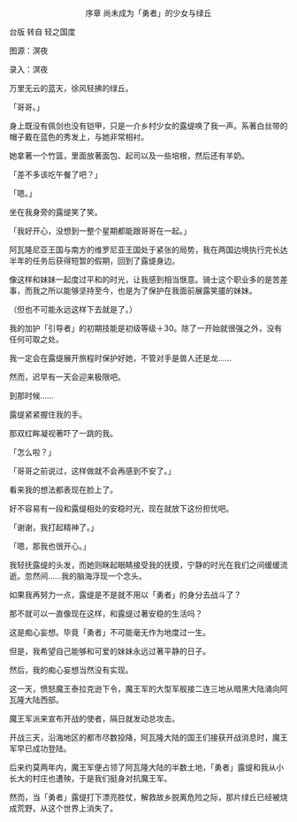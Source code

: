 <p align="center">序章 尚未成为「勇者」的少女与绿丘</p>

台版 转自 轻之国度

图源：溟夜

录入：溟夜   

万里无云的蓝天，徐风轻拂的绿丘。

「哥哥。」

身上既没有佩剑也没有铠甲，只是一介乡村少女的露缇唤了我一声。系著白丝带的帽子戴在蓝色的秀发上，与她非常相衬。

她拿著一个竹篮，里面放著面包、起司以及一些培根，然后还有羊奶。

「差不多该吃午餐了吧？」

「嗯。」

坐在我身旁的露缇笑了笑。

「我好开心，没想到一整个星期都能跟哥哥在一起。」

阿瓦隆尼亚王国与南方的维罗尼亚王国处于紧张的局势，我在两国边境执行完长达半年的任务后获得短暂的假期，回到了露缇身边。

像这样和妹妹一起度过平和的时光，让我感到相当惬意。骑士这个职业多的是苦差事，而我之所以能够坚持至今，也是为了保护在我面前展露笑靥的妹妹。

（但也不可能永远这样下去就是了。）

我的加护「引导者」的初期技能是初级等级＋30。除了一开始就很强之外，没有任何可取之处。

我一定会在露缇展开旅程时保护好她，不管对手是兽人还是龙……

然而，迟早有一天会迎来极限吧。

到那时候……

露缇紧紧握住我的手。

那双红眸凝视著吓了一跳的我。

「怎么啦？」

「哥哥之前说过，这样做就不会再感到不安了。」

看来我的想法都表现在脸上了。

好不容易有一段和露缇相处的安稳时光，现在就放下这份担忧吧。

「谢谢，我打起精神了。」

「嗯，那我也很开心。」

我轻抚露缇的头发，而她则眯起眼睛接受我的抚摸，宁静的时光在我们之间缓缓流逝。忽然间……我的脑海浮现一个念头。

如果我再努力一点，露缇是不是就不用以「勇者」的身分去战斗了？

那不就可以一直像现在这样，和露缇过著安稳的生活吗？

这是痴心妄想。毕竟「勇者」不可能毫无作为地度过一生。

但是，我希望自己能够和可爱的妹妹永远过著平静的日子。

然后，我的痴心妄想当然没有实现。

这一天，愤怒魔王泰拉克逊下令，魔王军的大型军舰接二连三地从暗黑大陆涌向阿瓦隆大陆西部。

魔王军派来宣布开战的使者，隔日就发动总攻击。

开战三天，沿海地区的都市尽数投降，阿瓦隆大陆的国王们接获开战消息时，魔王军早已成功登陆。

后来约莫两年内，魔王军便占领了阿瓦隆大陆的半数土地，「勇者」露缇和我从小长大的村庄也遭殃，于是我们挺身对抗魔王军。

然而，当「勇者」露缇打下漂亮胜仗，解救故乡脱离危险之际，那片绿丘已经被烧成荒野，从这个世界上消失了。

